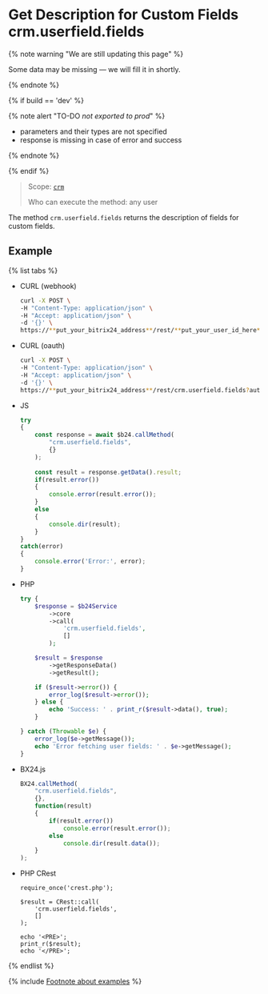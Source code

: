 # Get Description for Custom Fields crm.userfield.fields

{% note warning "We are still updating this page" %}

Some data may be missing — we will fill it in shortly.

{% endnote %}

{% if build == 'dev' %}

{% note alert "TO-DO _not exported to prod_" %}

- parameters and their types are not specified
- response is missing in case of error and success

{% endnote %}

{% endif %}

> Scope: [`crm`](../../../scopes/permissions.md)
>
> Who can execute the method: any user

The method `crm.userfield.fields` returns the description of fields for custom fields.


## Example

{% list tabs %}

- CURL (webhook)

    ```bash
    curl -X POST \
    -H "Content-Type: application/json" \
    -H "Accept: application/json" \
    -d '{}' \
    https://**put_your_bitrix24_address**/rest/**put_your_user_id_here**/**put_your_webhook_here**/crm.userfield.fields
    ```

- CURL (oauth)

    ```bash
    curl -X POST \
    -H "Content-Type: application/json" \
    -H "Accept: application/json" \
    -d '{}' \
    https://**put_your_bitrix24_address**/rest/crm.userfield.fields?auth=**put_access_token_here**
    ```

- JS

    ```js
    try
    {
    	const response = await $b24.callMethod(
    		"crm.userfield.fields",
    		{}
    	);
    	
    	const result = response.getData().result;
    	if(result.error())
    	{
    		console.error(result.error());
    	}
    	else
    	{
    		console.dir(result);
    	}
    }
    catch(error)
    {
    	console.error('Error:', error);
    }
    ```

- PHP

    ```php
    try {
        $response = $b24Service
            ->core
            ->call(
                'crm.userfield.fields',
                []
            );
    
        $result = $response
            ->getResponseData()
            ->getResult();
    
        if ($result->error()) {
            error_log($result->error());
        } else {
            echo 'Success: ' . print_r($result->data(), true);
        }
    
    } catch (Throwable $e) {
        error_log($e->getMessage());
        echo 'Error fetching user fields: ' . $e->getMessage();
    }
    ```

- BX24.js

    ```js
    BX24.callMethod(
        "crm.userfield.fields",
        {},
        function(result)
        {
            if(result.error())
                console.error(result.error());
            else
                console.dir(result.data());
        }
    );
    ```

- PHP CRest

    ```
    require_once('crest.php');

    $result = CRest::call(
        'crm.userfield.fields',
        []
    );

    echo '<PRE>';
    print_r($result);
    echo '</PRE>';
    ```

{% endlist %}

{% include [Footnote about examples](../../../../_includes/examples.md) %}
